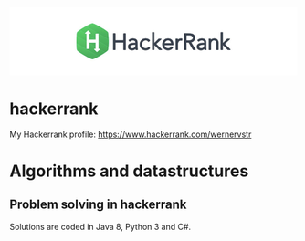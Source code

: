 ![Screenshot](title-hackerrank.jpg)
# hackerrank
My Hackerrank profile: https://www.hackerrank.com/wernervstr
# Algorithms and datastructures
## Problem solving in hackerrank
Solutions are coded in Java 8, Python 3 and C#.
